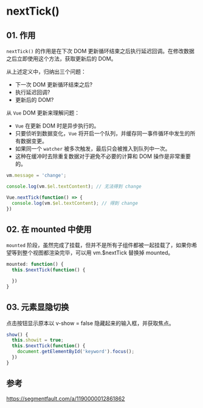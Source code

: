 # nextTick()


## 01. 作用
`nextTick()` 的作用是在下次 DOM 更新循环结束之后执行延迟回调。在修改数据之后立即使用这个方法，获取更新后的 DOM。

从上述定义中，归纳出三个问题：
- 下一次 DOM 更新循环结束之后?
- 执行延迟回调?
- 更新后的 DOM?

从 `Vue` DOM 更新来理解问题：
- `Vue` 在更新 DOM 时是异步执行的。
- 只要侦听到数据变化，`Vue` 将开启一个队列，并缓存同一事件循环中发生的所有数据变更。
- 如果同一个 `watcher` 被多次触发，最后只会被推入到队列中一次。
- 这种在缓冲时去除重复数据对于避免不必要的计算和 DOM 操作是非常重要的。

```js
vm.message = 'change';

console.log(vm.$el.textContent); // 无法得到 change

Vue.nextTick(function() => {
  console.log(vm.$el.textContent); // 得到 change
})
```


## 02. 在 mounted 中使用
`mounted` 阶段，虽然完成了挂载，但并不是所有子组件都被一起挂载了，如果你希望等到整个视图都渲染完毕，可以用 vm.$nextTick 替换掉 mounted。

```js
mounted: function() {
  this.$nextTick(function() {

  })
}
```



## 03. 元素显隐切换
点击按钮显示原本以 v-show = false 隐藏起来的输入框，并获取焦点。

```js
show() {
  this.showit = true;
  this.$nextTick(function() {
    document.getElementById('keyword').focus();
  })
}
```



## 参考
https://segmentfault.com/a/1190000012861862